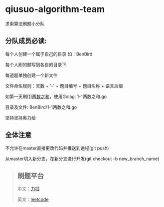 # qiusuo-algorithm-team
求索算法刷题小分队

## 分队成员必读:

每个人创建一个属于自己的目录 如：BenBird

每个人刷的题写到各自的目录下

每道题单独创建一个新文件

文件命名规则：天数 + '-' + 题目编号 + 题目名称 + 语言后缀

如第一天刷[[1]两数之和](https://leetcode-cn.com/problems/two-sum/)，使用Golag: 1-1两数之和.go

目录及文件: BenBird/1-1两数之和.go

坚持坚持奥力给

## 全体注意

不允许在master直接更改代码并推送到远程(git push)

从master切入新分支，在新分支进行开发(git checkout -b new_branch_name)

> ## 刷题平台
>
> 中文：[力扣](https://leetcode-cn.com/problemset/all)
>
> 英文：[leetcode](https://leetcode.com/problemset/all)
